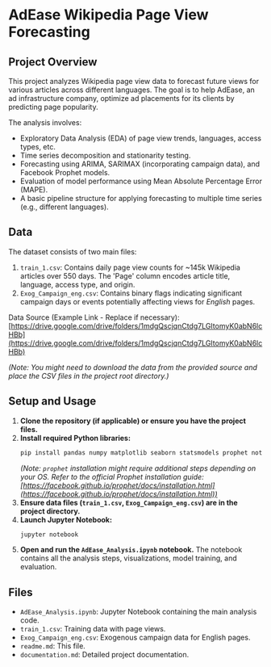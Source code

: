 # AdEase Wikipedia Page View Forecasting

## Project Overview

This project analyzes Wikipedia page view data to forecast future views for various articles across different languages. The goal is to help AdEase, an ad infrastructure company, optimize ad placements for its clients by predicting page popularity.

The analysis involves:
- Exploratory Data Analysis (EDA) of page view trends, languages, access types, etc.
- Time series decomposition and stationarity testing.
- Forecasting using ARIMA, SARIMAX (incorporating campaign data), and Facebook Prophet models.
- Evaluation of model performance using Mean Absolute Percentage Error (MAPE).
- A basic pipeline structure for applying forecasting to multiple time series (e.g., different languages).

## Data

The dataset consists of two main files:

1.  `train_1.csv`: Contains daily page view counts for ~145k Wikipedia articles over 550 days. The 'Page' column encodes article title, language, access type, and origin.
2.  `Exog_Campaign_eng.csv`: Contains binary flags indicating significant campaign days or events potentially affecting views for *English* pages.

Data Source (Example Link - Replace if necessary):
[https://drive.google.com/drive/folders/1mdgQscjqnCtdg7LGItomyK0abN6lcHBb](https://drive.google.com/drive/folders/1mdgQscjqnCtdg7LGItomyK0abN6lcHBb)

*(Note: You might need to download the data from the provided source and place the CSV files in the project root directory.)*

## Setup and Usage

1.  **Clone the repository (if applicable) or ensure you have the project files.**
2.  **Install required Python libraries:**
    ```bash
    pip install pandas numpy matplotlib seaborn statsmodels prophet notebook jupyter
    ```
    *(Note: `prophet` installation might require additional steps depending on your OS. Refer to the official Prophet installation guide: [https://facebook.github.io/prophet/docs/installation.html](https://facebook.github.io/prophet/docs/installation.html))*
3.  **Ensure data files (`train_1.csv`, `Exog_Campaign_eng.csv`) are in the project directory.**
4.  **Launch Jupyter Notebook:**
    ```bash
    jupyter notebook
    ```
5.  **Open and run the `AdEase_Analysis.ipynb` notebook.** The notebook contains all the analysis steps, visualizations, model training, and evaluation.

## Files

-   `AdEase_Analysis.ipynb`: Jupyter Notebook containing the main analysis code.
-   `train_1.csv`: Training data with page views.
-   `Exog_Campaign_eng.csv`: Exogenous campaign data for English pages.
-   `readme.md`: This file.
-   `documentation.md`: Detailed project documentation.
